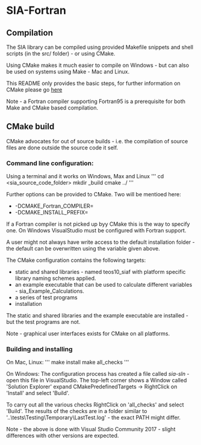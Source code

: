 # SIA-Fortran

## Compilation

The SIA library can be compiled using provided Makefile snippets and shell scripts (in the src/ folder) - or using CMake.

Using CMake makes it much easier to compile on Windows - but can also be used on systems using Make - Mac and Linux.

This README only provides the basic steps, for further information on CMake please go [here](cmake.org)

Note - a Fortran compiler supporting Fortran95 is a prerequisite for both Make and CMake based compilation.

## CMake build

CMake advocates for out of source builds - i.e. the compilation of source files are done outside the source code it self.

### Command line configuration: 

Using a terminal and it works on Windows, Max and Linux
'''
cd <sia\_source\_code\_folder>
mkdir \_build
cmake ../
'''

Further options can be provided to CMake. Two will be mentioed here:
  - -DCMAKE\_Fortran\_COMPILER=<full path to a working Fortran compiler>
  - -DCMAKE\_INSTALL\_PREFIX=<target installation folder>

If a Fortran compiler is not picked up byy CMake this is the way to specify one. On Windows VisualStudio must be configured with Fortran support.

A user might not always have write access to the default installation folder - the default can be overwritten using the variable given above.

The CMake configuration contains the following targets:
  - static and shared libraries - named teos10\_siaf with platform specific library naming schemes applied.
  - an example executable that can be used to calculate different variables - sia\_Example\_Calculations.
  - a series of test programs
  - installation 

The static and shared libraries and the example executable are installed - but the test programs are not.

Note - graphical user interfaces exists for CMake on all platforms.

### Building and installing

On Mac, Linux:
'''
make install
make all\_checks
'''

On Windows:
The configuration process has created a file called _sia-sln_ - open this file in VisualStudio. The top-left corner shows a Window called 'Solution Explorer' expand CMakePredefinedTargets -> RightClick on 'Install' and select 'Build'.

To carry out all the various checks RightClick on 'all\_checks' and select 'Build'. The results of the checks are in a folder similar to '..\tests\Testing\Temporary\LastTest.log' - the exact PATH might differ.

Note - the above is done with Visual Studio Community 2017 - slight differences with other versions are expected.

